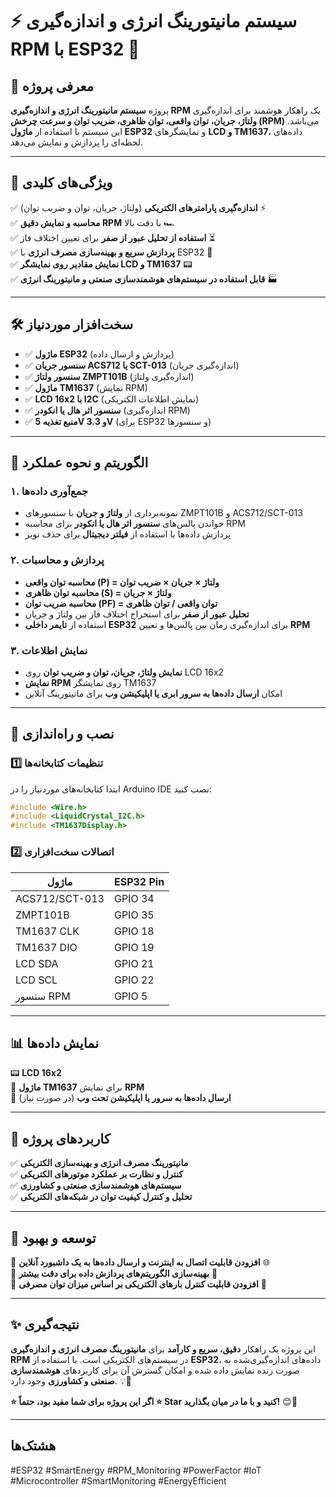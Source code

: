 # ⚡ سیستم مانیتورینگ انرژی و اندازه‌گیری RPM با ESP32 🚀

## 📌 معرفی پروژه
پروژه **سیستم مانیتورینگ انرژی و اندازه‌گیری RPM** یک راهکار هوشمند برای اندازه‌گیری **ولتاژ، جریان، توان واقعی، توان ظاهری، ضریب توان و سرعت چرخش (RPM)** می‌باشد. این سیستم با استفاده از **ماژول ESP32** و نمایشگرهای **LCD و TM1637**، داده‌های لحظه‌ای را پردازش و نمایش می‌دهد.

---




## 🎯 ویژگی‌های کلیدی
✅ **اندازه‌گیری پارامترهای الکتریکی** (ولتاژ، جریان، توان و ضریب توان) ⚡  
✅ **محاسبه و نمایش دقیق RPM** با دقت بالا 🏎️  
✅ **استفاده از تحلیل عبور از صفر** برای تعیین اختلاف فاز ⏳  
✅ **پردازش سریع و بهینه‌سازی مصرف انرژی** با ESP32 🔋  
✅ **نمایش مقادیر روی نمایشگر LCD و TM1637** 📟  
✅ **قابل استفاده در سیستم‌های هوشمندسازی صنعتی و مانیتورینگ انرژی** 🏭  

---





## 🛠️ سخت‌افزار موردنیاز
- ✅ **ماژول ESP32** (پردازش و ارسال داده)
- ✅ **سنسور جریان ACS712 یا SCT-013** (اندازه‌گیری جریان)
- ✅ **سنسور ولتاژ ZMPT101B** (اندازه‌گیری ولتاژ)
- ✅ **ماژول TM1637** (نمایش RPM)
- ✅ **LCD 16x2 با I2C** (نمایش اطلاعات الکتریکی)
- ✅ **سنسور اثر هال یا انکودر** (اندازه‌گیری RPM)
- ✅ **منبع تغذیه 5V و 3.3V** (برای ESP32 و سنسورها)

---





## 📜 الگوریتم و نحوه عملکرد
### **۱. جمع‌آوری داده‌ها**
- نمونه‌برداری از **ولتاژ و جریان** با سنسورهای ZMPT101B و ACS712/SCT-013
- خواندن پالس‌های **سنسور اثر هال یا انکودر** برای محاسبه RPM
- پردازش داده‌ها با استفاده از **فیلتر دیجیتال** برای حذف نویز

### **۲. پردازش و محاسبات**
- **محاسبه توان واقعی (P) = ولتاژ × جریان × ضریب توان**
- **محاسبه توان ظاهری (S) = ولتاژ × جریان**
- **محاسبه ضریب توان (PF) = توان واقعی / توان ظاهری**
- **تحلیل عبور از صفر** برای استخراج اختلاف فاز بین ولتاژ و جریان
- استفاده از **تایمر داخلی ESP32** برای اندازه‌گیری زمان بین پالس‌ها و تعیین **RPM**

### **۳. نمایش اطلاعات**
- **نمایش ولتاژ، جریان، توان و ضریب توان** روی LCD 16x2
- **نمایش RPM** روی نمایشگر TM1637
- امکان **ارسال داده‌ها به سرور ابری یا اپلیکیشن وب** برای مانیتورینگ آنلاین

---






## 🚀 نصب و راه‌اندازی
### 1️⃣ تنظیمات کتابخانه‌ها
ابتدا کتابخانه‌های موردنیاز را در Arduino IDE نصب کنید:
```cpp
#include <Wire.h>
#include <LiquidCrystal_I2C.h>
#include <TM1637Display.h>
```





### 2️⃣ اتصالات سخت‌افزاری
| ماژول | ESP32 Pin |
|---------|------------|
| ACS712/SCT-013 | GPIO 34 |
| ZMPT101B | GPIO 35 |
| TM1637 CLK | GPIO 18 |
| TM1637 DIO | GPIO 19 |
| LCD SDA | GPIO 21 |
| LCD SCL | GPIO 22 |
| سنسور RPM | GPIO 5 |

---






## 📊 نمایش داده‌ها
📟 **LCD 16x2**  
🔢 **ماژول TM1637** برای نمایش **RPM**  
📡 **ارسال داده‌ها به سرور یا اپلیکیشن تحت وب** (در صورت نیاز)  

---






## 📌 کاربردهای پروژه
✅ **مانیتورینگ مصرف انرژی و بهینه‌سازی الکتریکی**  
✅ **کنترل و نظارت بر عملکرد موتورهای الکتریکی**  
✅ **سیستم‌های هوشمندسازی صنعتی و کشاورزی**  
✅ **تحلیل و کنترل کیفیت توان در شبکه‌های الکتریکی**  

---





## 📢 توسعه و بهبود
🔹 **افزودن قابلیت اتصال به اینترنت و ارسال داده‌ها به یک داشبورد آنلاین** 🌐  
🔹 **بهینه‌سازی الگوریتم‌های پردازش داده برای دقت بیشتر** 🎯  
🔹 **افزودن قابلیت کنترل بارهای الکتریکی بر اساس میزان توان مصرفی** 🔌  

---





## ✨ نتیجه‌گیری
این پروژه یک راهکار **دقیق، سریع و کارآمد** برای **مانیتورینگ مصرف انرژی و اندازه‌گیری RPM** در سیستم‌های الکتریکی است. با استفاده از **ESP32**، داده‌های اندازه‌گیری‌شده به صورت زنده نمایش داده شده و امکان گسترش آن برای کاربردهای **هوشمندسازی صنعتی و کشاورزی** وجود دارد. 💡🚀

**⭐ اگر این پروژه برای شما مفید بود، حتماً ⭐ Star کنید و با ما در میان بگذارید!** 😊🎉

---





## هشتک‌ها
#ESP32 #SmartEnergy #RPM_Monitoring #PowerFactor #IoT #Microcontroller #SmartMonitoring #EnergyEfficient

